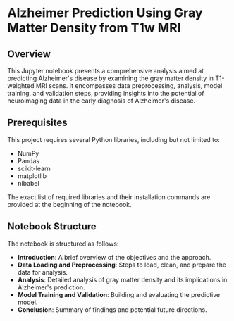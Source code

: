 # Alzheimer Prediction Using Gray Matter Density from T1w MRI 

## Overview

This Jupyter notebook presents a comprehensive analysis aimed at predicting Alzheimer's disease by examining the gray matter density in T1-weighted MRI scans. It encompasses data preprocessing, analysis, model training, and validation steps, providing insights into the potential of neuroimaging data in the early diagnosis of Alzheimer's disease.

## Prerequisites

This project requires several Python libraries, including but not limited to:
- NumPy
- Pandas
- scikit-learn
- matplotlib
- nibabel

The exact list of required libraries and their installation commands are provided at the beginning of the notebook.

## Notebook Structure

The notebook is structured as follows:
- **Introduction**: A brief overview of the objectives and the approach.
- **Data Loading and Preprocessing**: Steps to load, clean, and prepare the data for analysis.
- **Analysis**: Detailed analysis of gray matter density and its implications in Alzheimer's prediction.
- **Model Training and Validation**: Building and evaluating the predictive model.
- **Conclusion**: Summary of findings and potential future directions.
